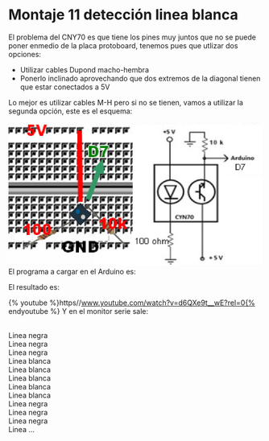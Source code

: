 
# Montaje 11 detección linea blanca

El problema del CNY70 es que tiene los pines muy juntos que no se puede poner enmedio de la placa protoboard, tenemos pues que utlizar dos opciones:

- Utilizar cables Dupond macho-hembra
- Ponerlo inclinado aprovechando que dos extremos de la diagonal tienen que estar conectados a 5V

Lo mejor es utilizar cables M-H pero si no se tienen, vamos a utilizar la segunda opción, este es el esquema:

![](img/m1_img0.1.png)
El programa a cargar en el Arduino es:

El resultado es:

{% youtube %}https//www.youtube.com/watch?v=d6QXe9t__wE?rel=0{% endyoutube %}
Y en el monitor serie sale:

<br />Linea negra<br />Linea negra<br />Linea negra<br />Linea blanca<br />Linea blanca<br />Linea blanca<br />Linea blanca<br />Linea blanca<br />Linea negra<br />Linea negra<br />Linea negra<br />Linea ...

